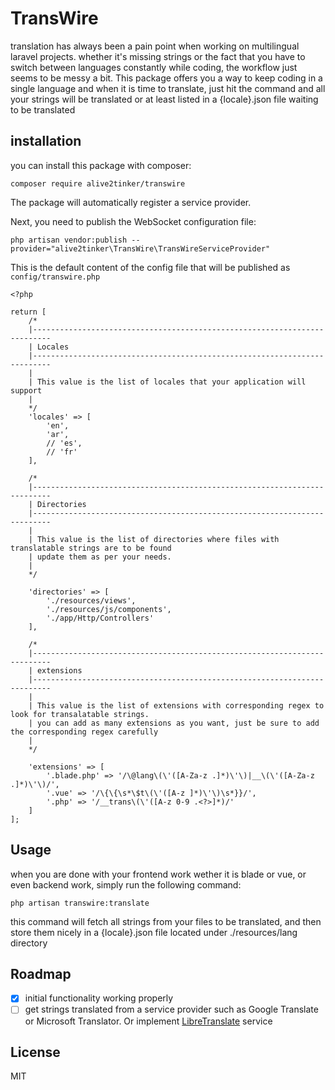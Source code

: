 # TransWire
translation has always been a pain point when working on multilingual laravel projects. whether it's missing strings or the fact that you have to switch between languages constantly while coding, the workflow just seems to be messy a bit. This package offers you a way to keep coding in a single language and when it is time to translate, just hit the command and all your strings will be translated or at least listed in a {locale}.json file waiting to be translated

installation
-----
you can install this package with composer:
```
composer require alive2tinker/transwire
```
The package will automatically register a service provider.

Next, you need to publish the WebSocket configuration file:
```
php artisan vendor:publish --provider="alive2tinker\TransWire\TransWireServiceProvider"
```
This is the default content of the config file that will be published as `config/transwire.php`

```
<?php

return [
    /*
    |--------------------------------------------------------------------------
    | Locales
    |--------------------------------------------------------------------------
    |
    | This value is the list of locales that your application will support
    |
    */
    'locales' => [
        'en',
        'ar',
        // 'es',
        // 'fr'
    ],

    /*
    |--------------------------------------------------------------------------
    | Directories
    |--------------------------------------------------------------------------
    |
    | This value is the list of directories where files with translatable strings are to be found
    | update them as per your needs.
    |
    */

    'directories' => [
        './resources/views',
        './resources/js/components',
        './app/Http/Controllers'
    ],

    /*
    |--------------------------------------------------------------------------
    | extensions
    |--------------------------------------------------------------------------
    |
    | This value is the list of extensions with corresponding regex to look for transalatable strings. 
    | you can add as many extensions as you want, just be sure to add the corresponding regex carefully
    |
    */

    'extensions' => [
        '.blade.php' => '/\@lang\(\'([A-Za-z .]*)\'\)|__\(\'([A-Za-z .]*)\'\)/',
        '.vue' => '/\{\{\s*\$t\(\'([A-z ]*)\'\)\s*}}/',
        '.php' => '/__trans\(\'([A-z 0-9 .<?>]*)/'
    ]
];
```
Usage
-----
when you are done with your frontend work wether it is blade or vue, or even backend work, simply run the following command:
```
php artisan transwire:translate
```
this command will fetch all strings from your files to be translated, and then store them nicely in a {locale}.json file located under ./resources/lang directory

Roadmap
----

- [x] initial functionality working properly
- [ ] get strings translated from a service provider such as Google Translate or Microsoft Translator. Or implement [LibreTranslate](https://libretranslate.com) service

License
-----
MIT